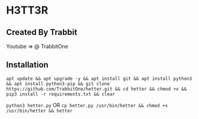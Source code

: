 # H3TT3R
## Created By Trabbit

Youtube => @ TrabbitOne

## Installation
```
apt update && apt upgrade -y && apt install git && apt install python3 && apt install python3-pip && git clone https://github.com/TrabbitOne/hetter.git && cd hetter && chmod +x && pip3 install -r requirements.txt && clear
```

``
python3 hetter.py
``
OR
``
cp hetter.py /usr/bin/hetter && chmod +x /usr/bin/hetter && hetter
``
